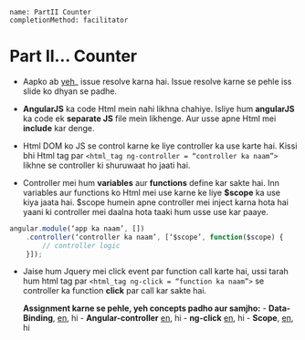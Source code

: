 ```ngMeta
name: PartII Counter
completionMethod: facilitator
```
# Part II… Counter

- Aapko ab [yeh](https://github.com/vidur149/angular-multifunctional/issues/2)_ issue resolve karna hai. Issue resolve karne se pehle iss slide ko dhyan se padhe.

- **AngularJS** ka code Html mein nahi likhna chahiye. Isliye hum **angularJS** ka code ek **separate JS** file mein likhenge. Aur usse apne Html mei **include** kar denge.

- Html DOM ko JS se control karne ke liye controller ka use karte hai. 
Kissi bhi Html tag par ```<html_tag ng-controller = “controller ka naam”>``` likhne se controller ki shuruwaat ho jaati hai.

- Controller mei hum **variables** aur **functions** define kar sakte hai. Inn variables aur functions ko Html mei use karne ke liye **$scope** ka use kiya jaata hai. $scope humein apne controller mei inject karna hota hai yaani ki controller mei daalna hota taaki hum usse use kar paaye.
```javascript
angular.module(‘app ka naam’, [])
	.controller(‘controller ka naam’, [‘$scope’, function($scope) {
	   	// controller logic
	}]);
```
- Jaise hum Jquery mei click event par function call karte hai, ussi tarah hum html tag par 
    ```<html_tag ng-click = “function ka naam”>``` se controller ka function **click** par call kar sakte hai. 

   **Assignment karne se pehle, yeh concepts padho aur samjho:**
    	- **Data-Binding**, [en](http://learnkode.com/Tutorial/Angular/angular-databinding), hi
    	- **Angular-controller** [en](https://www.w3schools.com/angular/angular_modules.asp#ez-insert-after-placeholder-124), hi
	    - **ng-click** [en](http://tutlane.com/tutorial/angularjs/angularjs-ng-click-event-function-with-example), hi
	    - **Scope**, [en](https://www.w3schools.com/angular/angular_scopes.asp), hi


        
